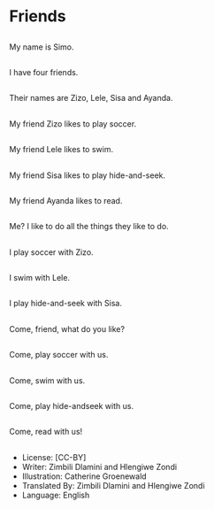 # Friends

##
My name is Simo.

##
I have four friends.

##
Their names are Zizo,
Lele, Sisa and Ayanda.

##
My friend Zizo likes to
play soccer.

##
My friend Lele likes to
swim.

##
My friend Sisa likes to
play hide-and-seek.

##
My friend Ayanda likes
to read.

##
Me?
I like to do all the things
they like to do.

##
I play soccer with Zizo.

##
I swim with Lele.

##
I play hide-and-seek
with Sisa.

##
Come, friend, what do
you like?

##
Come, play soccer with
us.

##
Come, swim with us.

##
Come, play hide-andseek with us.

##
Come, read with us!

##
* License: [CC-BY]
* Writer: Zimbili Dlamini and Hlengiwe Zondi
* Illustration: Catherine Groenewald
* Translated By: Zimbili Dlamini and Hlengiwe Zondi
* Language: English
